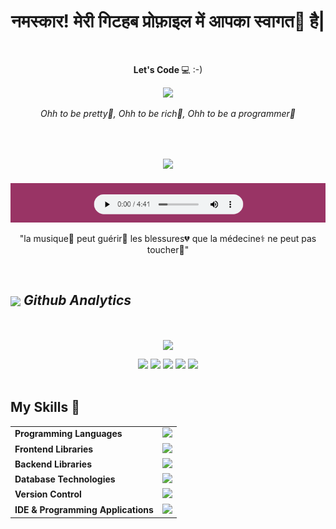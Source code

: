 <h1 align="center">नमस्कार! मेरी गिटहब प्रोफ़ाइल में आपका स्वागत🌹 है|</h1>

<br>

<div align="center">
   <p><b>Let's Code </b>💻 :-)</p> 
      <img src="https://github.com/Anmol-Baranwal/Cool-GIFs-For-GitHub/assets/74038190/7d484dc9-68a9-4ee6-a767-aea59035c12d" width="500">
   <p><i>Ohh to be pretty🥀, Ohh to be rich👑, Ohh to be a programmer🎀</i></p>
</div>

<br>

<div align="center">
   <h2><img src="https://media.tenor.com/IZH_k7F9aqcAAAAi/music.gif" width="150"></h2>
      <a href="https://roseewood.github.io/">
         <img src="Song.png" alt="An imgae of audio element" width="600">
      </a>
   <p>"la musique🎵 peut guérir🌿 les blessures💔 que la médecine⚕️ ne peut pas toucher🌟"</p>  
</div>

<br>

<div>
 <h2>
   <img src="https://media.giphy.com/media/iY8CRBdQXODJSCERIr/giphy.gif" width="45" align="center"> <span><i>Github Analytics</i></span>
 </h2>
</div>

<br>

<div align="center" width="50%">
   <p><img align="center" src="https://github-readme-streak-stats.herokuapp.com/?user=roseewood&theme=dark&fire"/></p>
</div>

<div align="center">
   <img height="180em" src="https://github-profile-summary-cards.vercel.app/api/cards/profile-details?username=roseewood&theme=jolly&fire" />
   <img height="180em" src="https://github-profile-summary-cards.vercel.app/api/cards/repos-per-language?username=roseewood&theme=jolly&fire" />
   <img height="180em" src="https://github-profile-summary-cards.vercel.app/api/cards/most-commit-language?username=roseewood&theme=jolly&fire" />
   <img height="180em" src="https://github-profile-summary-cards.vercel.app/api/cards/stats?username=roseewood&theme=jolly&fire"/>
   <img height="180em" src="https://github-profile-summary-cards.vercel.app/api/cards/productive-time?username=roseewood&theme=jolly&fire" />
</div>

<br>

<h2> My Skills 🚀 </h2>

<table>
    <tr>
       <td><strong>Programming Languages</strong></td>
       <td><img height=40 src = "https://skillicons.dev/icons?i=javascript&theme=dark"></td>
    </tr>
     <tr>
        <td><strong>Frontend Libraries</strong></td>
        <td><img height=40 src = "https://skillicons.dev/icons?i=html,css,bootstrap,jquery,sass,react,redux" ></td>
     </tr>
     <tr>
        <td><strong>Backend Libraries</strong></td>
        <td><img height=40 src = "https://skillicons.dev/icons?i=nodejs,expressjs,npm"></td>
     </tr>
     <tr>
        <td><strong>Database Technologies</strong></td>
        <td><img height=40 src = "https://skillicons.dev/icons?i=mongodb"></td>
     </tr>
     <tr>
        <td><strong>Version Control</strong></td>
        <td><img height=40 src = "https://skillicons.dev/icons?i=git,github&theme=dark"></td>
     </tr>
     <tr>
        <td><strong>IDE & Programming Applications</strong></td>
        <td><img height=40 src = "https://skillicons.dev/icons?i=vscode,pycharm,replit,visualstudio,powershell,codepen,vim,fcc&theme=dark"></td>
     </tr>
</table>

<br>
